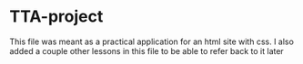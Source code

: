 # TTA-project

This file was meant as a practical application for an html site with css. I also added a couple other lessons in this file to be able to refer back to it later

